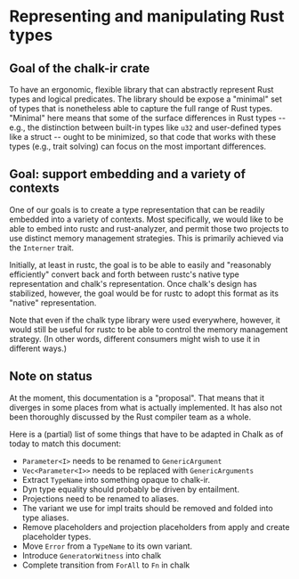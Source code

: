 # Representing and manipulating Rust types

## Goal of the chalk-ir crate

To have an ergonomic, flexible library that can abstractly represent
Rust types and logical predicates. The library should be expose a
"minimal" set of types that is nonetheless able to capture the full
range of Rust types. "Minimal" here means that some of the surface
differences in Rust types -- e.g., the distinction between built-in
types like `u32` and user-defined types like a struct -- ought to be
minimized, so that code that works with these types (e.g., trait
solving) can focus on the most important differences.

## Goal: support embedding and a variety of contexts

One of our goals is to create a type representation that can be
readily embedded into a variety of contexts. Most specifically, we
would like to be able to embed into rustc and rust-analyzer, and
permit those two projects to use distinct memory management
strategies. This is primarily achieved via the `Interner` trait.

Initially, at least in rustc, the goal is to be able to easily and
"reasonably efficiently" convert back and forth between rustc's native
type representation and chalk's representation. Once chalk's design
has stabilized, however, the goal would be for rustc to adopt this
format as its "native" representation.

Note that even if the chalk type library were used everywhere,
however, it would still be useful for rustc to be able to control the
memory management strategy. (In other words, different consumers might
wish to use it in different ways.)

## Note on status

At the moment, this documentation is a "proposal". That means that it
diverges in some places from what is actually implemented. It has also
not been thoroughly discussed by the Rust compiler team as a whole.

Here is a (partial) list of some things that have to be adapted in
Chalk as of today to match this document:

* `Parameter<I>` needs to be renamed to `GenericArgument`
* `Vec<Parameter<I>>` needs to be replaced with `GenericArguments`
* Extract `TypeName` into something opaque to chalk-ir.
* Dyn type equality should probably be driven by entailment.
* Projections need to be renamed to aliases.
* The variant we use for impl traits should be removed and folded into type aliases. 
* Remove placeholders and projection placeholders from apply and create placeholder types.
* Move `Error` from a `TypeName` to its own variant.
* Introduce `GeneratorWitness` into chalk
* Complete transition from `ForAll` to `Fn` in chalk 
